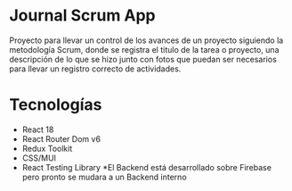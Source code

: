 # Journal Scrum App

Proyecto para llevar un control de los avances de un proyecto siguiendo la metodología Scrum, donde se registra el titulo de la tarea o proyecto, una descripción de lo que se hizo junto con fotos que puedan ser necesarios para llevar un registro correcto de actividades.
 
# Tecnologías 
* React 18
* React Router Dom v6
* Redux Toolkit
* CSS/MUI 
* React Testing Library
*El Backend está desarrollado sobre Firebase pero pronto se mudara a un Backend interno 

